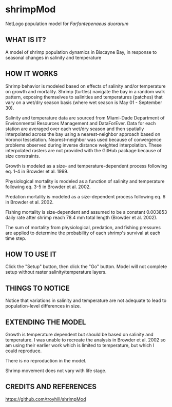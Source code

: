 # shrimpMod
NetLogo population model for *Farfantepenaeus duorarum*



## WHAT IS IT?

A model of shrimp population dynamics in Biscayne Bay, in response to seasonal changes in salinity and temperature


## HOW IT WORKS

Shrimp behavior is modeled based on effects of salinity and/or temperature on growth and mortality. Shrimp (turtles) navigate the bay in a random walk pattern, exposing themselves to salinities and temperatures (patches) that vary on a wet/dry season basis (where wet season is May 01 - September 30). 

Salinity and temperature data are sourced from Miami-Dade Department of Environmental Resources Management and DataForEver. Data for each station are averaged over each wet/dry season and then spatially interpolated across the bay using a nearest-neighbor approach based on Voronoi tesselation. Nearest-neighbor was used because of convergence problems observed during inverse distance weighted interpolation. These interpolated rasters are not provided with the GitHub package because of size constraints.

Growth is modeled as a size- and temperature-dependent process following eq. 1-4 in Browder et al. 1999.

Physiological mortality is modeled as a function of salinity and temperature following eq. 3-5 in Browder et al. 2002. 

Predation mortality is modeled as a size-dependent process following eq. 6 in Browder et al. 2002. 

Fishing mortality is size-dependent and assumed to be a constant 0.003853 daily rate after shrimp reach 78.4 mm total length (Browder et al. 2002).

The sum of mortality from physiological, predation, and fishing pressures are applied to determine the probability of each shrimp's survival at each time step.


## HOW TO USE IT

Click the "Setup" button, then click the "Go" button. Model will not complete setup without raster salinity/temperature layers.

## THINGS TO NOTICE

Notice that variations in salinity and temperature are not adequate to lead to population-level differences in size.

## EXTENDING THE MODEL

Growth is temperature dependent but should be based on salinity and temperature. I was unable to recreate the analysis in Browder et al. 2002 so am using their earlier work which is limited to temperature, but which I could reproduce.

There is no reproduction in the model. 

Shrimp movement does not vary with life stage. 


## CREDITS AND REFERENCES

https://github.com/troyhill/shrimpMod
